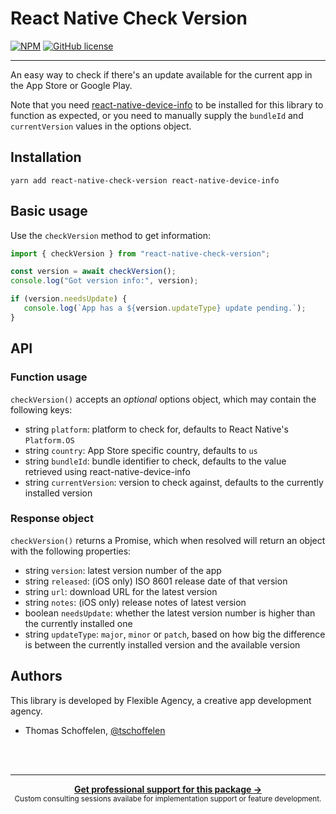 # React Native Check Version

[![NPM](https://img.shields.io/npm/v/react-native-check-version.svg?style=flat)](https://npmjs.com/package/react-native-check-version)
[![GitHub license](https://img.shields.io/github/license/includable/react-native-check-version.svg)](https://github.com/includable/react-native-check-version/blob/master/LICENSE)

---

An easy way to check if there's an update available for the current app in the App Store or Google Play.

Note that you need [react-native-device-info](https://github.com/rebeccahughes/react-native-device-info) to be
installed for this library to function as expected, or you need to manually supply the `bundleId` and
`currentVersion` values in the options object.

## Installation

```
yarn add react-native-check-version react-native-device-info
```

## Basic usage

Use the `checkVersion` method to get information:

```js
import { checkVersion } from "react-native-check-version";

const version = await checkVersion();
console.log("Got version info:", version);

if (version.needsUpdate) {
   console.log(`App has a ${version.updateType} update pending.`);
}
```

## API

### Function usage

`checkVersion()` accepts an _optional_ options object, which may contain the following keys:

- string `platform`: platform to check for, defaults to React Native's `Platform.OS`
- string `country`: App Store specific country, defaults to `us`
- string `bundleId`: bundle identifier to check, defaults to the value retrieved using react-native-device-info
- string `currentVersion`: version to check against, defaults to the currently installed version

### Response object

`checkVersion()` returns a Promise, which when resolved will return an object with the following properties:

- string `version`: latest version number of the app
- string `released`: (iOS only) ISO 8601 release date of that version
- string `url`: download URL for the latest version
- string `notes`: (iOS only) release notes of latest version
- boolean `needsUpdate`: whether the latest version number is higher than the currently installed one
- string `updateType`: `major`, `minor` or `patch`, based on how big the difference is between the currently installed version and the available version

## Authors

This library is developed by Flexible Agency, a creative app development agency.

- Thomas Schoffelen, [@tschoffelen](https://twitter.com/tschoffelen)


<br /><br />

---

<div align="center">
	<b>
		<a href="https://schof.co/consulting/?utm_source=flexible-agency/react-native-email-link">Get professional support for this package →</a>
	</b>
	<br>
	<sub>
		Custom consulting sessions availabe for implementation support or feature development.
	</sub>
</div>
